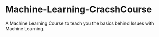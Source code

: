 # Machine-Learning-CracshCourse
A Machine Learning Course to teach you the basics behind Issues with Machine Learning.
